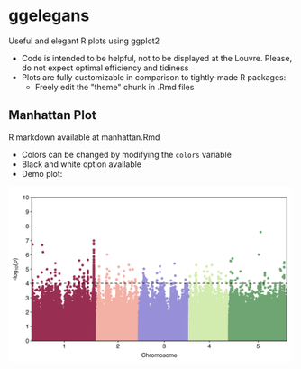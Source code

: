 # ggelegans
Useful and elegant R plots using ggplot2  
* Code is intended to be helpful, not to be displayed at the Louvre. Please, do not expect optimal efficiency and tidiness
* Plots are fully customizable in comparison to tightly-made R packages:  
  * Freely edit the "theme" chunk in .Rmd files



## Manhattan Plot
R markdown available at manhattan.Rmd  
* Colors can be changed by modifying the `colors` variable
* Black and white option available
* Demo plot:

![](images/manhattan.png)
